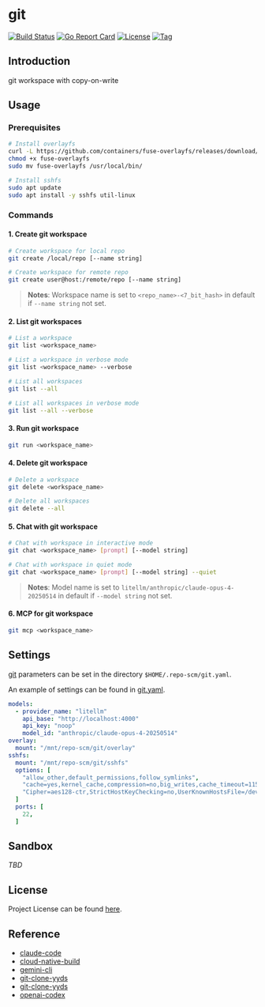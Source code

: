 # git

[![Build Status](https://github.com/repo-scm/git/workflows/ci/badge.svg?branch=main&event=push)](https://github.com/repo-scm/git/actions?query=workflow%3Aci)
[![Go Report Card](https://goreportcard.com/badge/github.com/repo-scm/git)](https://goreportcard.com/report/github.com/repo-scm/git)
[![License](https://img.shields.io/github/license/repo-scm/git.svg)](https://github.com/repo-scm/git/blob/main/LICENSE)
[![Tag](https://img.shields.io/github/tag/repo-scm/git.svg)](https://github.com/repo-scm/git/tags)



## Introduction

git workspace with copy-on-write



## Usage

### Prerequisites

```bash
# Install overlayfs
curl -L https://github.com/containers/fuse-overlayfs/releases/download/v1.15/fuse-overlayfs-x86_64 -o fuse-overlayfs
chmod +x fuse-overlayfs
sudo mv fuse-overlayfs /usr/local/bin/

# Install sshfs
sudo apt update
sudo apt install -y sshfs util-linux
```

### Commands

#### 1. Create git workspace

```bash
# Create workspace for local repo
git create /local/repo [--name string]

# Create workspace for remote repo
git create user@host:/remote/repo [--name string]
```

> **Notes**: Workspace name is set to `<repo_name>-<7_bit_hash>` in default if `--name string` not set.

#### 2. List git workspaces

```bash
# List a workspace
git list <workspace_name>

# List a workspace in verbose mode
git list <workspace_name> --verbose

# List all workspaces
git list --all

# List all workspaces in verbose mode
git list --all --verbose
```

#### 3. Run git workspace

```bash
git run <workspace_name>
```

#### 4. Delete git workspace

```bash
# Delete a workspace
git delete <workspace_name>

# Delete all workspaces
git delete --all
```

#### 5. Chat with git workspace

```bash
# Chat with workspace in interactive mode
git chat <workspace_name> [prompt] [--model string]

# Chat with workspace in quiet mode
git chat <workspace_name> [prompt] [--model string] --quiet
```

> **Notes**: Model name is set to `litellm/anthropic/claude-opus-4-20250514` in default if `--model string` not set.

#### 6. MCP for git workspace

```bash
git mcp <workspace_name>
```



## Settings

[git](https://github.com/repo-scm/git) parameters can be set in the directory `$HOME/.repo-scm/git.yaml`.

An example of settings can be found in [git.yaml](https://github.com/repo-scm/git/blob/main/config/git.yaml).

```yaml
models:
  - provider_name: "litellm"
    api_base: "http://localhost:4000"
    api_key: "noop"
    model_id: "anthropic/claude-opus-4-20250514"
overlay:
  mount: "/mnt/repo-scm/git/overlay"
sshfs:
  mount: "/mnt/repo-scm/git/sshfs"
  options: [
    "allow_other,default_permissions,follow_symlinks",
    "cache=yes,kernel_cache,compression=no,big_writes,cache_timeout=115200",
    "Cipher=aes128-ctr,StrictHostKeyChecking=no,UserKnownHostsFile=/dev/null",
  ]
  ports: [
    22,
  ]
```



## Sandbox

*TBD*



## License

Project License can be found [here](LICENSE).



## Reference

- [claude-code](https://github.com/anthropics/claude-code)
- [cloud-native-build](https://docs.cnb.cool/zh/)
- [gemini-cli](https://github.com/google-gemini/gemini-cli)
- [git-clone-yyds](https://cloud.tencent.com/developer/article/2456809)
- [git-clone-yyds](https://cnb.cool/cnb/cool/git-clone-yyds)
- [openai-codex](https://github.com/openai/codex)
